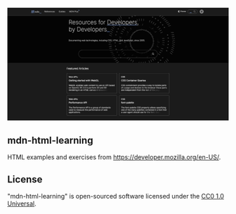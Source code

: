 <p align="center"><img alt="Lab" src="logo.png" width="512" /></p>

## mdn-html-learning

HTML examples and exercises from https://developer.mozilla.org/en-US/.

## License

"mdn-html-learning" is open-sourced software licensed under the [CC0 1.0 Universal](LICENSE.md).
